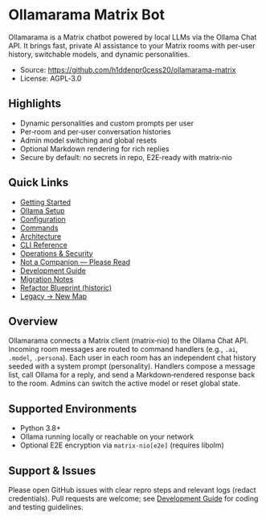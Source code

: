 # Ollamarama Matrix Bot

Ollamarama is a Matrix chatbot powered by local LLMs via the Ollama Chat API. It brings fast, private AI assistance to your Matrix rooms with per‑user history, switchable models, and dynamic personalities.

- Source: <https://github.com/h1ddenpr0cess20/ollamarama-matrix>
- License: AGPL‑3.0

## Highlights

- Dynamic personalities and custom prompts per user
- Per‑room and per‑user conversation histories
- Admin model switching and global resets
- Optional Markdown rendering for rich replies
- Secure by default: no secrets in repo, E2E‑ready with matrix‑nio

## Quick Links

- [Getting Started](getting-started.md)
- [Ollama Setup](ollama.md)
- [Configuration](configuration.md)
- [Commands](commands.md)
- [Architecture](architecture.md)
- [CLI Reference](cli.md)
- [Operations & Security](operations.md)
- [Not a Companion — Please Read](not-a-companion.md)
- [Development Guide](development.md)
- [Migration Notes](migration.md)
- [Refactor Blueprint (historic)](refactor-plan.md)
- [Legacy → New Map](legacy-map.md)

## Overview

Ollamarama connects a Matrix client (matrix‑nio) to the Ollama Chat API. Incoming room messages are routed to command handlers (e.g., `.ai`, `.model`, `.persona`). Each user in each room has an independent chat history seeded with a system prompt (personality). Handlers compose a message list, call Ollama for a reply, and send a Markdown‑rendered response back to the room. Admins can switch the active model or reset global state.

## Supported Environments

- Python 3.8+
- Ollama running locally or reachable on your network
- Optional E2E encryption via `matrix-nio[e2e]` (requires libolm)

## Support & Issues

Please open GitHub issues with clear repro steps and relevant logs (redact credentials). Pull requests are welcome; see [Development Guide](development.md) for coding and testing guidelines.
